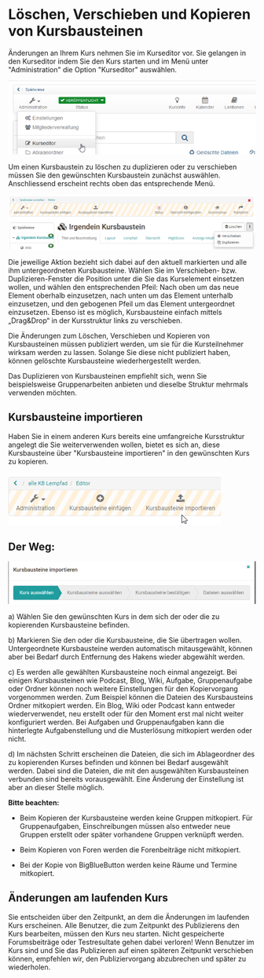 # Löschen, Verschieben und Kopieren von Kursbausteinen

Änderungen an Ihrem Kurs nehmen Sie im Kurseditor vor. Sie gelangen in den Kurseditor indem Sie den Kurs starten und im Menü unter "Administration" die Option "Kurseditor" auswählen. 

![Administration, Link zum Kurseditor](assets/administration_kurseditor.png)

Um einen Kursbaustein zu löschen zu duplizieren oder zu verschieben müssen Sie den gewünschten Kursbaustein zunächst auswählen. Anschliessend erscheint rechts oben das entsprechende Menü.

![Kursbausteine verschieben Menü](assets/KB_verschieben.png)

Die jeweilige Aktion bezieht sich dabei auf den aktuell markierten und alle ihm untergeordneten Kursbausteine. Wählen Sie im Verschieben- bzw. Duplizieren-Fenster die Position unter die Sie das Kurselement einsetzen wollen, und wählen den entsprechenden Pfeil: Nach oben um das neue Element oberhalb einzusetzen, nach unten um das Element unterhalb einzusetzen, und den gebogenen Pfeil um das Element untergeordnet einzusetzen. 
Ebenso ist es möglich, Kursbausteine einfach mittels „Drag&Drop“ in der Kursstruktur links zu verschieben.

Die Änderungen zum Löschen, Verschieben und Kopieren von Kursbausteinen müssen publiziert werden, um sie für die Kursteilnehmer wirksam werden zu lassen. Solange Sie diese nicht publiziert haben, können gelöschte Kursbausteine wiederhergestellt werden.

Das Duplizieren von Kursbausteinen empfiehlt sich, wenn Sie beispielsweise Gruppenarbeiten anbieten und dieselbe Struktur mehrmals verwenden möchten.

## Kursbausteine importieren

Haben Sie in einem anderen Kurs bereits eine umfangreiche Kursstruktur angelegt die Sie weiterverwenden wollen, bietet es sich an, diese Kursbausteine über "Kursbausteine importieren" in den gewünschten Kurs zu kopieren.

![Kursbausteine importieren Link](assets/KB_importieren.png)

## Der Weg:

![Kursbausteine importieren Schritte im Wizard](assets/Weg_importieren_KB.png)

a) Wählen Sie den gewünschten Kurs in dem sich der oder die zu kopierenden Kursbausteine befinden.

b) Markieren Sie den oder die Kursbausteine, die Sie übertragen wollen. Untergeordnete Kursbausteine werden automatisch mitausgewählt, können aber bei Bedarf durch Entfernung des Hakens wieder abgewählt werden.

c) Es werden alle gewählten Kursbausteine noch einmal angezeigt. Bei einigen Kursbausteinen wie Podcast, Blog, Wiki, Aufgabe, Gruppenaufgabe oder Ordner können noch weitere Einstellungen für den Kopiervorgang vorgenommen werden. Zum Beispiel können die Dateien des Kursbausteins Ordner mitkopiert werden. Ein Blog, Wiki oder Podcast kann entweder wiederverwendet, neu erstellt oder für den Moment erst mal nicht weiter konfiguriert werden. Bei Aufgaben und Gruppenaufgaben kann die hinterlegte Aufgabenstellung und die Musterlösung mitkopiert werden oder nicht.

d) Im nächsten Schritt erscheinen die Dateien, die sich im Ablageordner des zu kopierenden Kurses befinden und können bei Bedarf ausgewählt werden. Dabei sind die Dateien, die mit den ausgewählten Kursbausteinen verbunden sind bereits vorausgewählt. Eine Änderung der Einstellung ist aber an dieser Stelle möglich.

**Bitte beachten:**

* Beim Kopieren der Kursbausteine werden keine Gruppen mitkopiert. Für Gruppenaufgaben, Einschreibungen müssen also entweder neue Gruppen erstellt oder später vorhandene Gruppen verknüpft werden.

* Beim Kopieren von Foren werden die Forenbeiträge nicht mitkopiert. 

* Bei der Kopie von BigBlueButton werden keine Räume und Termine mitkopiert.

## Änderungen am laufenden Kurs

Sie entscheiden über den Zeitpunkt, an dem die Änderungen im laufenden Kurs erscheinen. Alle Benutzer, die zum Zeitpunkt des Publizierens den Kurs bearbeiten, müssen den Kurs neu starten. Nicht gespeicherte Forumsbeiträge oder Testresultate gehen dabei verloren! Wenn Benutzer im Kurs sind und Sie das Publizieren auf einen späteren Zeitpunkt verschieben können, empfehlen wir, den Publiziervorgang abzubrechen und später zu wiederholen.